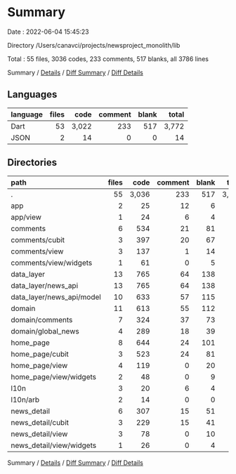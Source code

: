 # Summary

Date : 2022-06-04 15:45:23

Directory /Users/canavci/projects/newsproject_monolith/lib

Total : 55 files,  3036 codes, 233 comments, 517 blanks, all 3786 lines

Summary / [Details](details.md) / [Diff Summary](diff.md) / [Diff Details](diff-details.md)

## Languages
| language | files | code | comment | blank | total |
| :--- | ---: | ---: | ---: | ---: | ---: |
| Dart | 53 | 3,022 | 233 | 517 | 3,772 |
| JSON | 2 | 14 | 0 | 0 | 14 |

## Directories
| path | files | code | comment | blank | total |
| :--- | ---: | ---: | ---: | ---: | ---: |
| . | 55 | 3,036 | 233 | 517 | 3,786 |
| app | 2 | 25 | 12 | 6 | 43 |
| app/view | 1 | 24 | 6 | 4 | 34 |
| comments | 6 | 534 | 21 | 81 | 636 |
| comments/cubit | 3 | 397 | 20 | 67 | 484 |
| comments/view | 3 | 137 | 1 | 14 | 152 |
| comments/view/widgets | 1 | 61 | 0 | 5 | 66 |
| data_layer | 13 | 765 | 64 | 138 | 967 |
| data_layer/news_api | 13 | 765 | 64 | 138 | 967 |
| data_layer/news_api/model | 10 | 633 | 57 | 115 | 805 |
| domain | 11 | 613 | 55 | 112 | 780 |
| domain/comments | 7 | 324 | 37 | 73 | 434 |
| domain/global_news | 4 | 289 | 18 | 39 | 346 |
| home_page | 8 | 644 | 24 | 101 | 769 |
| home_page/cubit | 3 | 523 | 24 | 81 | 628 |
| home_page/view | 4 | 119 | 0 | 20 | 139 |
| home_page/view/widgets | 2 | 48 | 0 | 9 | 57 |
| l10n | 3 | 20 | 6 | 4 | 30 |
| l10n/arb | 2 | 14 | 0 | 0 | 14 |
| news_detail | 6 | 307 | 15 | 51 | 373 |
| news_detail/cubit | 3 | 229 | 15 | 41 | 285 |
| news_detail/view | 3 | 78 | 0 | 10 | 88 |
| news_detail/view/widgets | 1 | 26 | 0 | 4 | 30 |

Summary / [Details](details.md) / [Diff Summary](diff.md) / [Diff Details](diff-details.md)